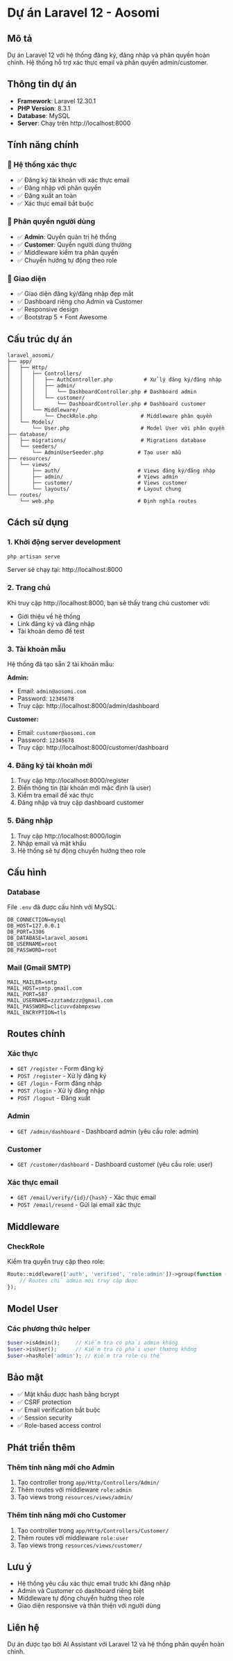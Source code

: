 # Dự án Laravel 12 - Aosomi

## Mô tả
Dự án Laravel 12 với hệ thống đăng ký, đăng nhập và phân quyền hoàn chỉnh. Hệ thống hỗ trợ xác thực email và phân quyền admin/customer.

## Thông tin dự án
- **Framework**: Laravel 12.30.1
- **PHP Version**: 8.3.1
- **Database**: MySQL
- **Server**: Chạy trên http://localhost:8000

## Tính năng chính

### 🔐 Hệ thống xác thực
- ✅ Đăng ký tài khoản với xác thực email
- ✅ Đăng nhập với phân quyền
- ✅ Đăng xuất an toàn
- ✅ Xác thực email bắt buộc

### 👥 Phân quyền người dùng
- ✅ **Admin**: Quyền quản trị hệ thống
- ✅ **Customer**: Quyền người dùng thường
- ✅ Middleware kiểm tra phân quyền
- ✅ Chuyển hướng tự động theo role

### 🎨 Giao diện
- ✅ Giao diện đăng ký/đăng nhập đẹp mắt
- ✅ Dashboard riêng cho Admin và Customer
- ✅ Responsive design
- ✅ Bootstrap 5 + Font Awesome

## Cấu trúc dự án
```
laravel_aosomi/
├── app/
│   ├── Http/
│   │   ├── Controllers/
│   │   │   ├── AuthController.php          # Xử lý đăng ký/đăng nhập
│   │   │   ├── admin/
│   │   │   │   └── DashboardController.php # Dashboard admin
│   │   │   └── customer/
│   │   │       └── DashboardController.php # Dashboard customer
│   │   └── Middleware/
│   │       └── CheckRole.php              # Middleware phân quyền
│   └── Models/
│       └── User.php                       # Model User với phân quyền
├── database/
│   ├── migrations/                        # Migrations database
│   └── seeders/
│       └── AdminUserSeeder.php           # Tạo user mẫu
├── resources/
│   └── views/
│       ├── auth/                         # Views đăng ký/đăng nhập
│       ├── admin/                        # Views admin
│       ├── customer/                     # Views customer
│       └── layouts/                      # Layout chung
└── routes/
    └── web.php                           # Định nghĩa routes
```

## Cách sử dụng

### 1. Khởi động server development
```bash
php artisan serve
```
Server sẽ chạy tại: http://localhost:8000

### 2. Trang chủ
Khi truy cập http://localhost:8000, bạn sẽ thấy trang chủ customer với:
- Giới thiệu về hệ thống
- Link đăng ký và đăng nhập
- Tài khoản demo để test

### 3. Tài khoản mẫu
Hệ thống đã tạo sẵn 2 tài khoản mẫu:

**Admin:**
- Email: `admin@aosomi.com`
- Password: `12345678`
- Truy cập: http://localhost:8000/admin/dashboard

**Customer:**
- Email: `customer@aosomi.com`
- Password: `12345678`
- Truy cập: http://localhost:8000/customer/dashboard

### 4. Đăng ký tài khoản mới
1. Truy cập http://localhost:8000/register
2. Điền thông tin (tài khoản mới mặc định là user)
3. Kiểm tra email để xác thực
4. Đăng nhập và truy cập dashboard customer

### 5. Đăng nhập
1. Truy cập http://localhost:8000/login
2. Nhập email và mật khẩu
3. Hệ thống sẽ tự động chuyển hướng theo role

## Cấu hình

### Database
File `.env` đã được cấu hình với MySQL:
```env
DB_CONNECTION=mysql
DB_HOST=127.0.0.1
DB_PORT=3306
DB_DATABASE=laravel_aosomi
DB_USERNAME=root
DB_PASSWORD=root
```

### Mail (Gmail SMTP)
```env
MAIL_MAILER=smtp
MAIL_HOST=smtp.gmail.com
MAIL_PORT=587
MAIL_USERNAME=zzztamdzzz@gmail.com
MAIL_PASSWORD=clicuvvdabmpxswu
MAIL_ENCRYPTION=tls
```

## Routes chính

### Xác thực
- `GET /register` - Form đăng ký
- `POST /register` - Xử lý đăng ký
- `GET /login` - Form đăng nhập
- `POST /login` - Xử lý đăng nhập
- `POST /logout` - Đăng xuất

### Admin
- `GET /admin/dashboard` - Dashboard admin (yêu cầu role: admin)

### Customer
- `GET /customer/dashboard` - Dashboard customer (yêu cầu role: user)

### Xác thực email
- `GET /email/verify/{id}/{hash}` - Xác thực email
- `POST /email/resend` - Gửi lại email xác thực

## Middleware

### CheckRole
Kiểm tra quyền truy cập theo role:
```php
Route::middleware(['auth', 'verified', 'role:admin'])->group(function () {
    // Routes chỉ admin mới truy cập được
});
```

## Model User

### Các phương thức helper
```php
$user->isAdmin();     // Kiểm tra có phải admin không
$user->isUser();      // Kiểm tra có phải user thường không
$user->hasRole('admin'); // Kiểm tra role cụ thể
```

## Bảo mật

- ✅ Mật khẩu được hash bằng bcrypt
- ✅ CSRF protection
- ✅ Email verification bắt buộc
- ✅ Session security
- ✅ Role-based access control

## Phát triển thêm

### Thêm tính năng mới cho Admin
1. Tạo controller trong `app/Http/Controllers/Admin/`
2. Thêm routes với middleware `role:admin`
3. Tạo views trong `resources/views/admin/`

### Thêm tính năng mới cho Customer
1. Tạo controller trong `app/Http/Controllers/Customer/`
2. Thêm routes với middleware `role:user`
3. Tạo views trong `resources/views/customer/`

## Lưu ý
- Hệ thống yêu cầu xác thực email trước khi đăng nhập
- Admin và Customer có dashboard riêng biệt
- Middleware tự động chuyển hướng theo role
- Giao diện responsive và thân thiện với người dùng

## Liên hệ
Dự án được tạo bởi AI Assistant với Laravel 12 và hệ thống phân quyền hoàn chỉnh.